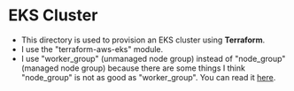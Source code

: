 # EKS Cluster
- This directory is used to provision an EKS cluster using **Terraform**. 
- I use the "terraform-aws-eks" module. 
- I use "worker_group" (unmanaged node group) instead of "node_group" (managed node group) because there are some things I think "node_group" is not as good as "worker_group". You can read it [here](https://eksctl.io/usage/eks-managed-nodes/#feature-parity-with-unmanaged-nodegroups). 

